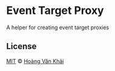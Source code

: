 # Event Target Proxy

A helper for creating event target proxies

## License

[MIT](https://git.io/fxKXN) © [Hoàng Văn Khải](https://github.com/KSXGitHub)
